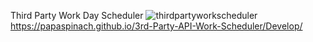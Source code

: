 Third Party Work Day Scheduler
![thirdpartyworkscheduler](https://github.com/PapaSpinach/3rd-Party-API-Work-Scheduler/assets/146040691/5c0a08a8-3a81-4136-a886-50fbf88efd95)
https://papaspinach.github.io/3rd-Party-API-Work-Scheduler/Develop/
